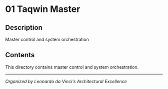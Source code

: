 # 01 Taqwin Master

## Description
Master control and system orchestration

## Contents
This directory contains master control and system orchestration.

---
*Organized by Leonardo da Vinci's Architectural Excellence*
